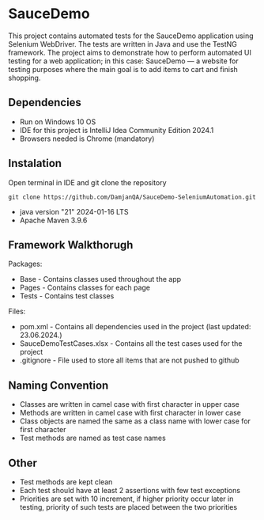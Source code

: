 # SauceDemo
This project contains automated tests for the SauceDemo application using Selenium WebDriver. The tests are written in Java and use the TestNG framework.
The project aims to demonstrate how to perform automated UI testing for a web application; in this case: SauceDemo — a website for testing purposes where the main goal is to add items to cart and finish shopping.

## Dependencies
* Run on Windows 10 OS
* IDE for this project is IntelliJ Idea Community Edition 2024.1
* Browsers needed is Chrome (mandatory)

## Instalation

Open terminal in IDE and git clone the repository

```
git clone https://github.com/DamjanQA/SauceDemo-SeleniumAutomation.git
```
* java version "21" 2024-01-16 LTS
* Apache Maven 3.9.6

## Framework Walkthorugh
Packages:
* Base - Contains classes used throughout the app
* Pages - Contains classes for each page
* Tests - Contains test classes

Files:
* pom.xml - Contains all dependencies used in the project (last updated: 23.06.2024.)
* SauceDemoTestCases.xlsx - Contains all the test cases used for the project
* .gitignore - File used to store all items that are not pushed to github

## Naming Convention
* Classes are written in camel case with first character in upper case
* Methods are written in camel case with first character in lower case
* Class objects are named the same as a class name with lower case for first character
* Test methods are named as test case names

## Other
* Test methods are kept clean
* Each test should have at least 2 assertions with few test exceptions
* Priorities are set with 10 increment, if higher priority occur later in testing, priority of such tests are placed between the two priorities
